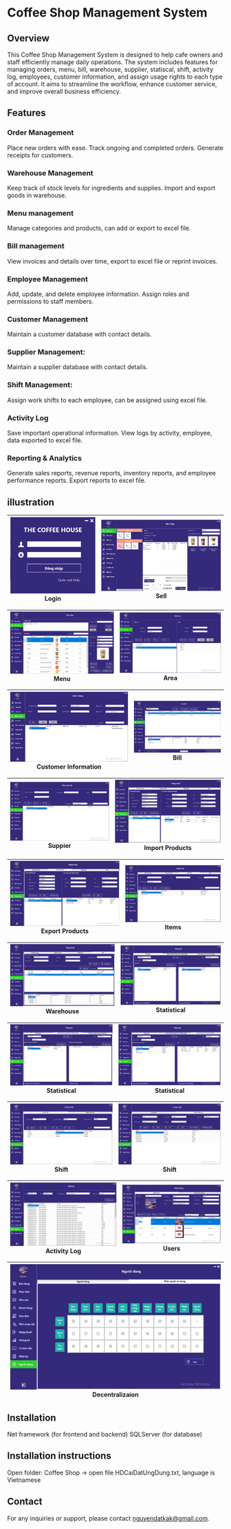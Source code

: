 # Coffee Shop Management System
## Overview
This Coffee Shop Management System is designed to help cafe owners and staff efficiently manage daily operations. The system includes features for managing orders, menu, bill, warehouse, supplier, statiscal, shift, activity log, employees, customer information, and assign usage rights to each type of account. It aims to streamline the workflow, enhance customer service, and improve overall business efficiency.

## Features
### Order Management
Place new orders with ease.
Track ongoing and completed orders.
Generate receipts for customers.

### Warehouse Management
Keep track of stock levels for ingredients and supplies.
Import and export goods in warehouse.

### Menu management
Manage categories and products, can add or export to excel file.

### Bill management
View invoices and details over time, export to excel file or reprint invoices.

### Employee Management
Add, update, and delete employee information.
Assign roles and permissions to staff members.

### Customer Management
Maintain a customer database with contact details.

### Supplier Management:
Maintain a supplier database with contact details.

### Shift Management:
Assign work shifts to each employee, can be assigned using excel file.

### Activity Log
Save important operational information.
View logs by activity, employee, data exported to excel file.

### Reporting & Analytics
Generate sales reports, revenue reports, inventory reports, and employee performance reports.
Export reports to excel file.

## illustration

![illustration](Images/login.png) Login | ![illustration](Images/sell.png) Sell |
|-|-|

![illustration](Images/menu.png) Menu | ![illustration](Images/area.png) Area |
|-|-|

![illustration](Images/customer.png) Customer Information | ![illustration](Images/bill.png) Bill |
|-|-|

![illustration](Images/supplier.png)  Suppier | ![illustration](Images/import.png) Import Products |
|-|-|

![illustration](Images/export.png) Export Products | ![illustration](Images/item.png) Items |
|-|-|

![illustration](Images/warehouse.png) Warehouse | ![illustration](Images/time_revenue.png) Statistical |
|-|-|

![illustration](Images/staff_revenue.png) Statistical | ![illustration](Images/warehouse_revenue.png) Statistical |
|-|-|

![illustration](Images/shift.png) Shift | ![illustration](Images/shift_111.png) Shift |
|-|-|

![illustration](Images/diary.png) Activity Log | ![illustration](Images/user.png) Users |
|-|-|

![illustration](Images/decentralization.png) Decentralizaion |
|-|

## Installation
Net framework (for frontend and backend)
SQLServer (for database)

## Installation instructions
Open folder: Coffee Shop -> open file HDCaiDatUngDung.txt, language is Vietnamese

## Contact
For any inquiries or support, please contact nguyendatkak@gmail.com.

